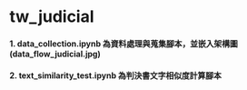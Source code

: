 # tw_judicial
#### 1. data_collection.ipynb 為資料處理與蒐集腳本，並嵌入架構圖(data_flow_judicial.jpg)
#### 2. text_similarity_test.ipynb 為判決書文字相似度計算腳本
